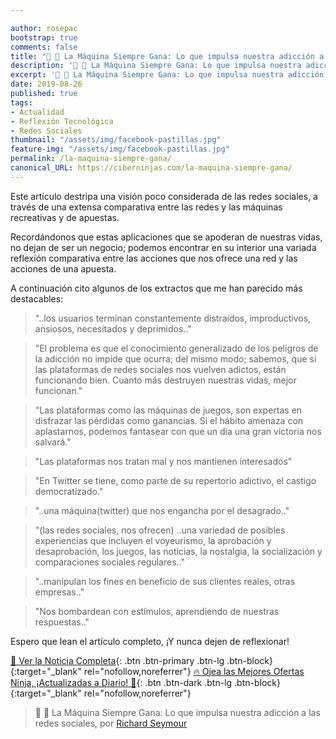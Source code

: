 ```yaml
---

author: rosepac
bootstrap: true
comments: false
title: "📰 💊 La Máquina Siempre Gana: Lo que impulsa nuestra adicción a las redes sociales"
description: '📰 💊 La Máquina Siempre Gana: Lo que impulsa nuestra adicción a las redes sociales, por Richard Seymour'
excerpt: '📰 💊 La Máquina Siempre Gana: Lo que impulsa nuestra adicción a las redes sociales, por Richard Seymour'
date: 2019-08-26
published: true
tags:
- Actualidad
- Reflexión Tecnológica
- Redes Sociales
thumbnail: "/assets/img/facebook-pastillas.jpg"
feature-img: "/assets/img/facebook-pastillas.jpg"
permalink: /la-maquina-siempre-gana/
canonical_URL: https://ciberninjas.com/la-maquina-siempre-gana/
---
```


Este artículo destripa una visión poco considerada de las redes sociales, a través de una extensa comparativa entre las redes y las máquinas recreativas y de apuestas.

Recordándonos que estas aplicaciones que se apoderan de nuestras vidas, no dejan de ser un negocio; podemos encontrar en su interior una variada reflexión comparativa entre las acciones que nos ofrece una red y las acciones de una apuesta.

A continuación cito algunos de los extractos que me han parecido más destacables:

> "..los usuarios terminan constantemente distraídos, improductivos, ansiosos, necesitados y deprimidos.."

> "El problema es que el conocimiento generalizado de los peligros de la adicción no impide que ocurra; del mismo modo; sabemos, que si las plataformas de redes sociales nos vuelven adictos, están funcionando bien. Cuanto más destruyen nuestras vidas, mejor funcionan."

> "Las plataformas como las máquinas de juegos, son expertas en disfrazar las pérdidas como ganancias. Si el hábito amenaza con aplastarnos, podemos fantasear con que un día una gran victoria nos salvará."

> "Las plataformas nos tratan mal y nos mantienen interesados"

> "En Twitter se tiene, como parte de su repertorio adictivo, el castigo democratizado."

> "..una máquina(twitter) que nos engancha por el desagrado.."

> "(las redes sociales, nos ofrecen) ..una variedad de posibles experiencias que incluyen el voyeurismo, la aprobación y desaprobación, los juegos, las noticias, la nostalgia, la socialización y comparaciones sociales regulares.."

> "..manipulan los fines en beneficio de sus clientes reales, otras empresas.."

> "Nos bombardean con estímulos, aprendiendo de nuestras respuestas.."

Espero que lean el artículo completo, ¡Y nunca dejen de reflexionar!

[📰 Ver la Noticia Completa](https://www.theguardian.com/technology/2019/aug/23/social-media-addiction-gambling){: .btn .btn-primary .btn-lg .btn-block}{:target="_blank" rel="nofollow,noreferrer"}
[🔥 Ojea las Mejores Ofertas Ninja, ¡Actualizadas a Diario! 🎁](https://www.amazon.es/shop/cibercursos){: .btn .btn-dark .btn-lg .btn-block}{:target="_blank" rel="nofollow,noreferrer"}

> 📰 💊 La Máquina Siempre Gana: Lo que impulsa nuestra adicción a las redes sociales, por [Richard Seymour](https://twitter.com/leninology)